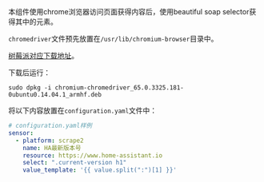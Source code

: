 本组件使用chrome浏览器访问页面获得内容后，使用beautiful soap selector获得其中的元素。

`chromedriver`文件预先放置在`/usr/lib/chromium-browser`目录中。

[树莓派对应下载地址](https://launchpad.net/ubuntu/trusty/armhf/chromium-chromedriver/65.0.3325.181-0ubuntu0.14.04.1)。

下载后运行：

`sudo dpkg -i chromium-chromedriver_65.0.3325.181-0ubuntu0.14.04.1_armhf.deb`


将以下内容放置在`configuration.yaml`文件中：
```yaml
# configuration.yaml样例
sensor:
  - platform: scrape2
    name: HA最新版本号
    resource: https://www.home-assistant.io
    select: ".current-version h1"
    value_template: '{{ value.split(":")[1] }}'
```
